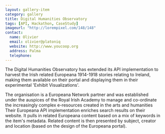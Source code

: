 ```yaml
---
layout: gallery-item
category: gallery
title: Digital Humanities Observatory
tags: [API, Hackathon, CaseStudy]
imageurl: "http://lorempixel.com/148/148"
contact:
  name: Olivier
  email: olivier@platoniq
  website: http://www.youcoop.org
  address: Palma
  telephone:
---
```


The Digital Humanities Observatory has extended its API implementation to harvest the Irish related Europeana 1914-1918 stories relating to Ireland, making them available on their portal and displaying them in their experimental 'Exhibit Visualizations'.

The organisation is a Europeana Network partner and was established under the auspices of the Royal Irish Academy to manage and co-ordinate the increasingly complex e-resources created in the arts and humanities Their Europeana API implementation enriches search results on their website. It pulls in related Europeana content based on a mix of keywords in the item's metadata. Related content is then presented by subject, creator and location (based on the design of the Europeana portal).
